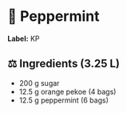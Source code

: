 # 🌿 Peppermint

**Label:** KP

## ⚖ Ingredients (3.25 L)

* 200 g sugar
* 12.5 g orange pekoe (4 bags)
* 12.5 g peppermint (6 bags)
